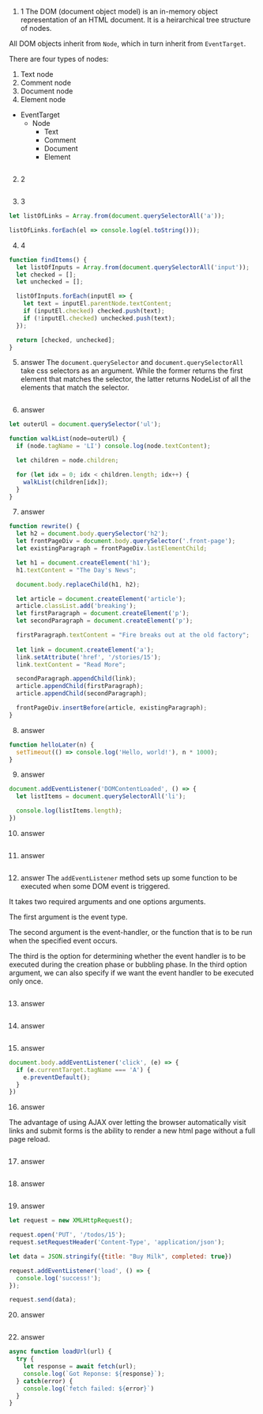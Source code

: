1. 1
The DOM (document object model) is an in-memory object representation of an HTML document. It is a heirarchical tree structure of nodes. 

All DOM objects inherit from `Node`, which in turn inherit from `EventTarget`.

There are four types of nodes:
1. Text node
2. Comment node
3. Document node
4. Element node

- EventTarget
	- Node
		- Text
		- Comment
		- Document
		- Element


```javascript

```
2. 2

```javascript

```
3. 3

```javascript
let listOfLinks = Array.from(document.querySelectorAll('a'));

listOfLinks.forEach(el => console.log(el.toString()));
```
4. 4

```javascript
function findItems() {
  let listOfInputs = Array.from(document.querySelectorAll('input'));
  let checked = [];
  let unchecked = [];

  listOfInputs.forEach(inputEl => {
    let text = inputEl.parentNode.textContent;
    if (inputEl.checked) checked.push(text);
    if (!inputEl.checked) unchecked.push(text);
  });

  return [checked, unchecked];
}
```
5. answer
The `document.querySelector` and `document.querySelectorAll` take css selectors as an argument. While the former returns the first element that matches the selector, the latter returns NodeList of all the elements that match the selector.

```javascript

```

6. answer

```javascript
let outerUl = document.querySelector('ul');

function walkList(node=outerUl) {
  if (node.tagName = 'LI') console.log(node.textContent);

  let children = node.children;

  for (let idx = 0; idx < children.length; idx++) {
    walkList(children[idx]);
  }
}
```

7. answer

```javascript
function rewrite() {
  let h2 = document.body.querySelector('h2');
  let frontPageDiv = document.body.querySelector('.front-page');
  let existingParagraph = frontPageDiv.lastElementChild;

  let h1 = document.createElement('h1');
  h1.textContent = "The Day's News";

  document.body.replaceChild(h1, h2);

  let article = document.createElement('article');
  article.classList.add('breaking');
  let firstParagraph = document.createElement('p');
  let secondParagraph = document.createElement('p');

  firstParagraph.textContent = "Fire breaks out at the old factory";
  
  let link = document.createElement('a');
  link.setAttribute('href', '/stories/15');
  link.textContent = "Read More";

  secondParagraph.appendChild(link);
  article.appendChild(firstParagraph);
  article.appendChild(secondParagraph);

  frontPageDiv.insertBefore(article, existingParagraph);
}
```

8. answer

```javascript
function helloLater(n) {
  setTimeout(() => console.log('Hello, world!'), n * 1000);
}
```

9. answer

```javascript
document.addEventListener('DOMContentLoaded', () => {
  let listItems = document.querySelectorAll('li');

  console.log(listItems.length);
})
```

10. answer

```javascript

```

11. answer

```javascript

```

12. answer
The `addEventListener` method sets up some function to be executed when some DOM event is triggered. 

It takes two required arguments and one options arguments. 

The first argument is the event type. 

The second argument is the event-handler, or the function that is to be run when the specified event occurs.

The third is the option for determining whether the event handler is to be executed during the creation phase or bubbling phase. In the third option argument, we can also specify if we want the event handler to be executed only once.

```javascript

```

13. answer

```javascript

```

14. answer

```javascript

```

15. answer

```javascript
document.body.addEventListener('click', (e) => {
  if (e.currentTarget.tagName === 'A') {
    e.preventDefault();
  }
})
```

16. answer

The advantage of using AJAX over letting the browser automatically visit links and submit forms is the ability to render a new html page without a full page reload.

```javascript

```

17. answer

```javascript

```

18. answer

```javascript

```

19. answer

```javascript
let request = new XMLHttpRequest();

request.open('PUT', '/todos/15');
request.setRequestHeader('Content-Type', 'application/json');

let data = JSON.stringify({title: "Buy Milk", completed: true})

request.addEventListener('load', () => {
  console.log('success!');
});

request.send(data);
```

20. answer

```javascript

```

22. answer

```javascript
async function loadUrl(url) {
  try {
    let response = await fetch(url);
    console.log(`Got Reponse: ${response}`);
  } catch(error) {
    console.log(`fetch failed: ${error}`)
  }
}
```